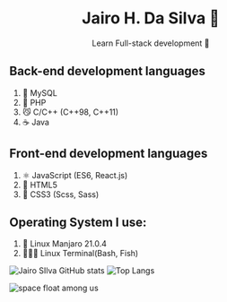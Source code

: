 <h1 align="center">Jairo H. Da Silva 👾</h1>
<p align="center">Learn Full-stack development 🦅</p>

## Back-end development languages
1. 🐬 MySQL
2. 🐘 PHP
3. 😼 C/C++ (C++98, C++11)
4. ☕ Java

## Front-end development languages
1. ⚛️ JavaScript (ES6, React.js)
2. 📄 HTML5
3. 📰 CSS3 (Scss, Sass)

## Operating System I use:
1. 🐧 Linux Manjaro 21.0.4 
2. 🕵🏽‍♂️ Linux Terminal(Bash, Fish)

![Jairo SIlva GitHub stats](https://github-readme-stats.vercel.app/api?username=jairosilva2005&show_icons=true&theme=dracula)
![Top Langs](https://github-readme-stats.vercel.app/api/top-langs/?username=jairosilva2005&layout=compact&theme=dracula)

![space float among us](https://emojis.slackmojis.com/emojis/images/1613270271/12726/space_float.gif?1613270271 "space float among us")
